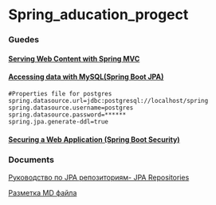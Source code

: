 # Spring_aducation_progect

### Guedes
#### [Serving Web Content with Spring MVC](https://spring.io/guides/gs/serving-web-content/)
#### [Accessing data with MySQL(Spring Boot JPA)](https://spring.io/guides/gs/accessing-data-mysql/)

``` 
#Properties file for postgres 
spring.datasource.url=jdbc:postgresql://localhost/spring
spring.datasource.username=postgres
spring.datasource.password=******
spring.jpa.generate-ddl=true
```
#### [Securing a Web Application (Spring Boot Security)](https://spring.io/guides/gs/securing-web/)




### Documents 
[Руководство по JPA репозиториям- JPA Repositories ](https://docs.spring.io/spring-data/jpa/docs/1.5.0.RELEASE/reference/html/jpa.repositories.html#jpa.query-methods.query-creation)

[Разметка MD файла](http://coddism.com/zametki/razmetka_readmemd_v_github)


